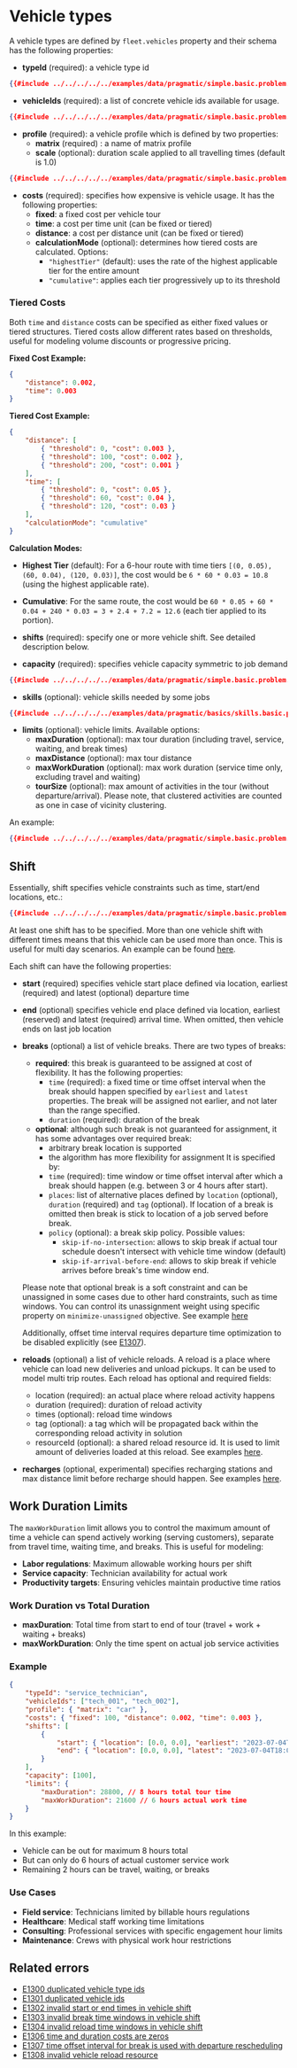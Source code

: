 # Vehicle types

A vehicle types are defined by `fleet.vehicles` property and their schema has the following properties:

-   **typeId** (required): a vehicle type id

```json
{{#include ../../../../../examples/data/pragmatic/simple.basic.problem.json:100}}
```

-   **vehicleIds** (required): a list of concrete vehicle ids available for usage.

```json
{{#include ../../../../../examples/data/pragmatic/simple.basic.problem.json:101:103}}
```

-   **profile** (required): a vehicle profile which is defined by two properties:
    -   **matrix** (required) : a name of matrix profile
    -   **scale** (optional): duration scale applied to all travelling times (default is 1.0)

```json
{{#include ../../../../../examples/data/pragmatic/simple.basic.problem.json:104:106}}
```

-   **costs** (required): specifies how expensive is vehicle usage. It has the following properties:
    -   **fixed**: a fixed cost per vehicle tour
    -   **time**: a cost per time unit (can be fixed or tiered)
    -   **distance**: a cost per distance unit (can be fixed or tiered)
    -   **calculationMode** (optional): determines how tiered costs are calculated. Options:
        -   `"highestTier"` (default): uses the rate of the highest applicable tier for the entire amount
        -   `"cumulative"`: applies each tier progressively up to its threshold

### Tiered Costs

Both `time` and `distance` costs can be specified as either fixed values or tiered structures. Tiered costs allow different rates based on thresholds, useful for modeling volume discounts or progressive pricing.

**Fixed Cost Example:**

```json
{
	"distance": 0.002,
	"time": 0.003
}
```

**Tiered Cost Example:**

```json
{
	"distance": [
		{ "threshold": 0, "cost": 0.003 },
		{ "threshold": 100, "cost": 0.002 },
		{ "threshold": 200, "cost": 0.001 }
	],
	"time": [
		{ "threshold": 0, "cost": 0.05 },
		{ "threshold": 60, "cost": 0.04 },
		{ "threshold": 120, "cost": 0.03 }
	],
	"calculationMode": "cumulative"
}
```

**Calculation Modes:**

-   **Highest Tier** (default): For a 6-hour route with time tiers `[(0, 0.05), (60, 0.04), (120, 0.03)]`, the cost would be `6 * 60 * 0.03 = 10.8` (using the highest applicable rate).

-   **Cumulative**: For the same route, the cost would be `60 * 0.05 + 60 * 0.04 + 240 * 0.03 = 3 + 2.4 + 7.2 = 12.6` (each tier applied to its portion).

-   **shifts** (required): specify one or more vehicle shift. See detailed description below.

-   **capacity** (required): specifies vehicle capacity symmetric to job demand

```json
{{#include ../../../../../examples/data/pragmatic/simple.basic.problem.json:130:132}}
```

-   **skills** (optional): vehicle skills needed by some jobs

```json
{{#include ../../../../../examples/data/pragmatic/basics/skills.basic.problem.json:131:133}}
```

-   **limits** (optional): vehicle limits. Available options:
    -   **maxDuration** (optional): max tour duration (including travel, service, waiting, and break times)
    -   **maxDistance** (optional): max tour distance
    -   **maxWorkDuration** (optional): max work duration (service time only, excluding travel and waiting)
    -   **tourSize** (optional): max amount of activities in the tour (without departure/arrival). Please note, that
        clustered activities are counted as one in case of vicinity clustering.

An example:

```json
{{#include ../../../../../examples/data/pragmatic/simple.basic.problem.json:99:133}}
```

## Shift

Essentially, shift specifies vehicle constraints such as time, start/end locations, etc.:

```json
{{#include ../../../../../examples/data/pragmatic/simple.basic.problem.json:112:129}}
```

At least one shift has to be specified. More than one vehicle shift with different times means that this vehicle can be
used more than once. This is useful for multi day scenarios. An example can be found [here](../../../examples/pragmatic/basics/multi-day.md).

Each shift can have the following properties:

-   **start** (required) specifies vehicle start place defined via location, earliest (required) and latest (optional) departure time
-   **end** (optional) specifies vehicle end place defined via location, earliest (reserved) and latest (required) arrival time.
    When omitted, then vehicle ends on last job location
-   **breaks** (optional) a list of vehicle breaks. There are two types of breaks:

    -   **required**: this break is guaranteed to be assigned at cost of flexibility. It has the following properties:
        -   `time` (required): a fixed time or time offset interval when the break should happen specified by `earliest` and `latest` properties.
            The break will be assigned not earlier, and not later than the range specified.
        -   `duration` (required): duration of the break
    -   **optional**: although such break is not guaranteed for assignment, it has some advantages over required break:
        -   arbitrary break location is supported
        -   the algorithm has more flexibility for assignment
            It is specified by:
        -   `time` (required): time window or time offset interval after which a break should happen (e.g. between 3 or 4 hours after start).
        -   `places`: list of alternative places defined by `location` (optional), `duration` (required) and `tag` (optional).
            If location of a break is omitted then break is stick to location of a job served before break.
        -   `policy` (optional): a break skip policy. Possible values:
            -   `skip-if-no-intersection`: allows to skip break if actual tour schedule doesn't intersect with vehicle time window (default)
            -   `skip-if-arrival-before-end`: allows to skip break if vehicle arrives before break's time window end.

    Please note that optional break is a soft constraint and can be unassigned in some cases due to other hard constraints, such
    as time windows. You can control its unassignment weight using specific property on `minimize-unassigned` objective.
    See example [here](../../../examples/pragmatic/basics/break.md)

    Additionally, offset time interval requires departure time optimization to be disabled explicitly (see [E1307](../errors/index.md#e1307)).

-   **reloads** (optional) a list of vehicle reloads. A reload is a place where vehicle can load new deliveries and unload
    pickups. It can be used to model multi trip routes.
    Each reload has optional and required fields:
    -   location (required): an actual place where reload activity happens
    -   duration (required): duration of reload activity
    -   times (optional): reload time windows
    -   tag (optional): a tag which will be propagated back within the corresponding reload activity in solution
    -   resourceId (optional): a shared reload resource id. It is used to limit amount of deliveries loaded at this reload.
        See examples [here](../../../examples/pragmatic/basics/reload.md).
-   **recharges** (optional, experimental) specifies recharging stations and max distance limit before recharge should happen.
    See examples [here](../../../examples/pragmatic/basics/recharge.md).

## Work Duration Limits

The `maxWorkDuration` limit allows you to control the maximum amount of time a vehicle can spend actively working (serving customers),
separate from travel time, waiting time, and breaks. This is useful for modeling:

-   **Labor regulations**: Maximum allowable working hours per shift
-   **Service capacity**: Technician availability for actual work
-   **Productivity targets**: Ensuring vehicles maintain productive time ratios

### Work Duration vs Total Duration

-   **maxDuration**: Total time from start to end of tour (travel + work + waiting + breaks)
-   **maxWorkDuration**: Only the time spent on actual job service activities

### Example

```json
{
	"typeId": "service_technician",
	"vehicleIds": ["tech_001", "tech_002"],
	"profile": { "matrix": "car" },
	"costs": { "fixed": 100, "distance": 0.002, "time": 0.003 },
	"shifts": [
		{
			"start": { "location": [0.0, 0.0], "earliest": "2023-07-04T09:00:00Z" },
			"end": { "location": [0.0, 0.0], "latest": "2023-07-04T18:00:00Z" }
		}
	],
	"capacity": [100],
	"limits": {
		"maxDuration": 28800, // 8 hours total tour time
		"maxWorkDuration": 21600 // 6 hours actual work time
	}
}
```

In this example:

-   Vehicle can be out for maximum 8 hours total
-   But can only do 6 hours of actual customer service work
-   Remaining 2 hours can be travel, waiting, or breaks

### Use Cases

-   **Field service**: Technicians limited by billable hours regulations
-   **Healthcare**: Medical staff working time limitations
-   **Consulting**: Professional services with specific engagement hour limits
-   **Maintenance**: Crews with physical work hour restrictions

## Related errors

-   [E1300 duplicated vehicle type ids](../errors/index.md#e1300)
-   [E1301 duplicated vehicle ids](../errors/index.md#e1301)
-   [E1302 invalid start or end times in vehicle shift](../errors/index.md#e1302)
-   [E1303 invalid break time windows in vehicle shift](../errors/index.md#e1303)
-   [E1304 invalid reload time windows in vehicle shift](../errors/index.md#e1304)
-   [E1306 time and duration costs are zeros](../errors/index.md#e1306)
-   [E1307 time offset interval for break is used with departure rescheduling](../errors/index.md#e1307)
-   [E1308 invalid vehicle reload resource](../errors/index.md#e1308)
